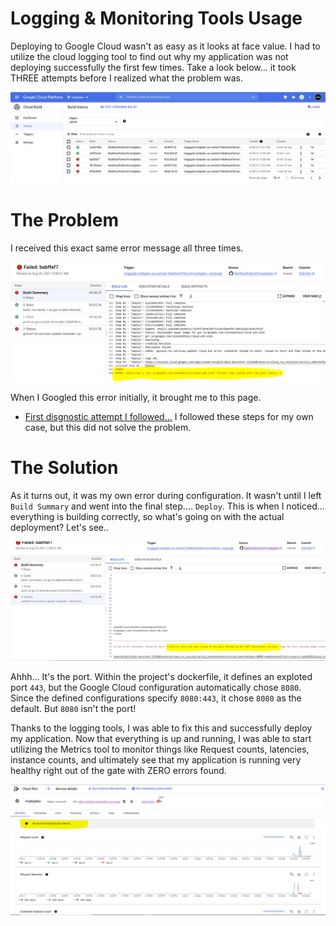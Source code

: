 # Logging & Monitoring Tools Usage
Deploying to Google Cloud wasn't as easy as it looks at face value. I had to utilize the cloud logging tool to find out why my application was not deploying successfully the first few times. Take a look below... it took THREE attempts before I realized what the problem was.

![The Errors](https://github.com/MatthewPalmer9/CloudUsageReport/blob/master/images/error-overview.PNG)

# The Problem
I received this exact same error message all three times.

![Error Message](https://github.com/MatthewPalmer9/CloudUsageReport/blob/master/images/error-message.PNG)

When I Googled this error initially, it brought me to this page.
- [First disgnostic attempt I followed...](https://cloud.google.com/sdk/docs/downloads-docker)
I followed these steps for my own case, but this did not solve the problem.

# The Solution
As it turns out, it was my own error during configuration. It wasn't until I left `Build Summary` and went into the final step.... `Deploy`. This is when I noticed... everything is building correctly, so what's going on with the actual deployment? Let's see..

![The Problem](https://github.com/MatthewPalmer9/CloudUsageReport/blob/master/images/the-problem.PNG)

Ahhh... It's the port. Within the project's dockerfile, it defines an exploted port `443`, but the Google Cloud configuration automatically chose `8080`. Since the defined configurations specify `8080:443`, it chose `8080` as the default. But `8080` isn't the port! 

Thanks to the logging tools, I was able to fix this and successfully deploy my application. Now that everything is up and running, I was able to start utilizing the Metrics tool to monitor things like Request counts, latencies, instance counts, and ultimately see that my application is running very healthy right out of the gate with ZERO errors found.

![Zero Errors](https://github.com/MatthewPalmer9/CloudUsageReport/blob/master/images/zero-errors.PNG)



